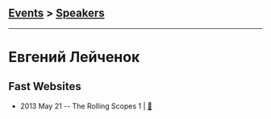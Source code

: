 ## [Events](../README.md) > [Speakers](../speakers.md)
---

# Евгений Лейченок

## Fast Websites
- 2013 May 21 -- The Rolling Scopes 1  | [:notebook:](http://rolling-scopes.github.io/slides/rs1/fast-websites/)  
